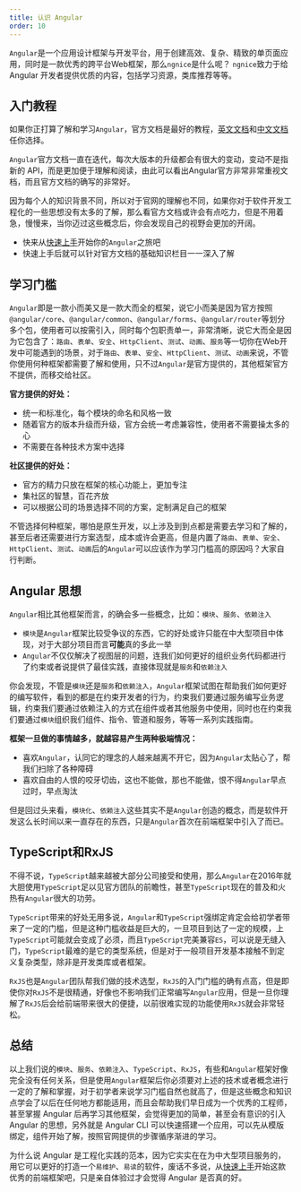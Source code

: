 ```yaml
---
title: 认识 Angular
order: 10
---
```


`Angular`是一个应用设计框架与开发平台，用于创建高效、复杂、精致的单页面应用，同时是一款优秀的跨平台Web框架，那么`ngnice`是什么呢？
<alert>`ngnice`致力于给 Angular 开发者提供优质的内容，包括学习资源，类库推荐等等。</alert>
## 入门教程
如果你正打算了解和学习`Angular`，官方文档是最好的教程，[英文文档](https://angular.io)和[中文文档](https://angular.cn)任你选择。

`Angular`官方文档一直在迭代，每次大版本的升级都会有很大的变动，变动不是指新的 API，而是更加便于理解和阅读，由此可以看出Angular官方非常非常重视文档，而且官方文档的确写的非常好。

因为每个人的知识背景不同，所以对于官网的理解也不同，如果你对于软件开发工程化的一些思想没有太多的了解，那么看官方文档或许会有点吃力，但是不用着急，慢慢来，当你迈过这些概念后，你会发现自己的视野会更加的开阔。

- 快来从[快速上手](docs/getting-started)开始你的`Angular`之旅吧
- 快速上手后就可以针对官方文档的基础知识栏目一一深入了解

## 学习门槛
`Angular`即是一款小而美又是一款大而全的框架，说它小而美是因为官方按照`@angular/core`、`@angular/common`、`@angular/forms`、`@angular/router`等划分多个包，使用者可以按需引入，同时每个包职责单一，非常清晰，说它大而全是因为它包含了：`路由`、`表单`、`安全`、`HttpClient`、`测试`、`动画`、`服务`等一切你在Web开发中可能遇到的场景，对于`路由`、`表单`、`安全`、`HttpClient`、`测试`、`动画`来说，不管你使用何种框架都需要了解和使用，只不过`Angular`是官方提供的，其他框架官方不提供，而移交给社区。

**官方提供的好处：**
- 统一和标准化，每个模块的命名和风格一致
- 随着官方的版本升级而升级，官方会统一考虑兼容性，使用者不需要操太多的心
- 不需要在各种技术方案中选择

**社区提供的好处：**
- 官方的精力只放在框架的核心功能上，更加专注
- 集社区的智慧，百花齐放
- 可以根据公司的场景选择不同的方案，定制满足自己的框架

不管选择何种框架，哪怕是原生开发，以上涉及到到点都是需要去学习和了解的，甚至后者还需要进行方案选型，成本或许会更高，但是内置了`路由`、`表单`、`安全`、`HttpClient`、`测试`、`动画`后的`Angular`可以应该作为学习门槛高的原因吗？大家自行判断。

## Angular 思想
`Angular`相比其他框架而言，的确会多一些概念，比如：`模块`、`服务`、`依赖注入`

- `模块`是`Angular`框架比较受争议的东西，它的好处或许只能在中大型项目中体现，对于大部分项目而言**可能**真的多此一举
- `Angular`不仅仅解决了视图层的问题，连我们如何更好的组织业务代码都进行了约束或者说提供了最佳实践，直接体现就是`服务`和`依赖注入`

你会发现，不管是`模块`还是`服务`和`依赖注入`，`Angular`框架试图在帮助我们如何更好的编写软件，看到的都是在约束开发者的行为，约束我们要通过服务编写业务逻辑，约束我们要通过依赖注入的方式在组件或者其他服务中使用，同时也在约束我们要通过`模块`组织我们组件、指令、管道和服务，等等一系列实践指南。

**框架一旦做的事情越多，就越容易产生两种极端情况：**
- 喜欢`Angular`，认同它的理念的人越来越离不开它，因为`Angular`太贴心了，帮我们扫除了各种障碍
- 喜欢自由的人恨的咬牙切齿，这也不能做，那也不能做，恨不得`Angular`早点过时，早点淘汰

但是回过头来看，`模块化`、`依赖注入`这些其实不是`Angular`创造的概念，而是软件开发这么长时间以来一直存在的东西，只是`Angular`首次在前端框架中引入了而已。

## TypeScript和RxJS
不得不说，`TypeScript`越来越被大部分公司接受和使用，那么`Angular`在2016年就大胆使用`TypeScript`足以见官方团队的前瞻性，甚至`TypeScript`现在的普及和火热有`Angular`很大的功劳。

`TypeScript`带来的好处无用多说，`Angular`和`TypeScript`强绑定肯定会给初学者带来了一定的门槛，但是这种门槛收益是巨大的，一旦项目到达了一定的规模，上`TypeScript`可能就会变成了必须，而且`TypeScript`完美兼容`ES`，可以说是无缝入门，`TypeScript`最难的是它的类型系统，但是对于一般项目开发基本接触不到定义复杂类型，除非是开发类库或者框架。

`RxJS`也是`Angular`团队帮我们做的技术选型，`RxJS`的入门门槛的确有点高，但是即使你对`RxJS`不是很精通，好像也不影响我们正常编写`Angular`应用，但是一旦你理解了`RxJS`后会给前端带来很大的便捷，以前很难实现的功能使用`RxJS`就会非常轻松。

## 总结
以上我们说的`模块`、`服务`、`依赖注入`、`TypeScript`、`RxJS`，有些和`Angular`框架好像完全没有任何关系，但是使用`Angular`框架后你必须要对上述的技术或者概念进行一定的了解和掌握，对于初学者来说学习门槛自然也就高了，但是这些概念和知识点学会了以后在任何地方都能适用，而且会帮助我们早日成为一个优秀的工程师，甚至掌握 Angular 后再学习其他框架，会觉得更加的简单，甚至会有意识的引入 Angular 的思想，另外就是 Angular CLI 可以快速搭建一个应用，可以先从模版绑定，组件开始了解，按照官网提供的步骤循序渐进的学习。

为什么说 Angular 是工程化实践的范本，因为它实实在在为中大型项目服务的，用它可以更好的打造一个`易维护`、`易读`的软件，废话不多说，从[快速上手](docs/getting-started)开始这款优秀的前端框架吧，只是亲自体验过才会觉得 Angular 是否真的好。
